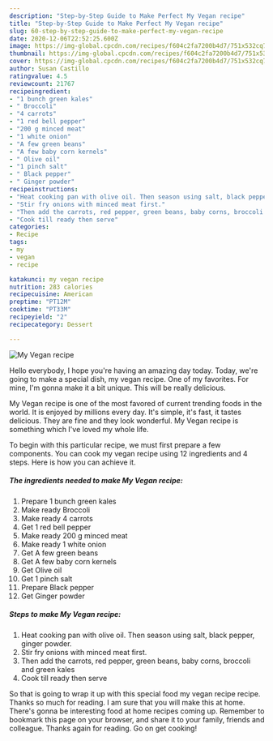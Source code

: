 ```yaml
---
description: "Step-by-Step Guide to Make Perfect My Vegan recipe"
title: "Step-by-Step Guide to Make Perfect My Vegan recipe"
slug: 60-step-by-step-guide-to-make-perfect-my-vegan-recipe
date: 2020-12-06T22:52:25.600Z
image: https://img-global.cpcdn.com/recipes/f604c2fa7200b4d7/751x532cq70/my-vegan-recipe-recipe-main-photo.jpg
thumbnail: https://img-global.cpcdn.com/recipes/f604c2fa7200b4d7/751x532cq70/my-vegan-recipe-recipe-main-photo.jpg
cover: https://img-global.cpcdn.com/recipes/f604c2fa7200b4d7/751x532cq70/my-vegan-recipe-recipe-main-photo.jpg
author: Susan Castillo
ratingvalue: 4.5
reviewcount: 21767
recipeingredient:
- "1 bunch green kales"
- " Broccoli"
- "4 carrots"
- "1 red bell pepper"
- "200 g minced meat"
- "1 white onion"
- "A few green beans"
- "A few baby corn kernels"
- " Olive oil"
- "1 pinch salt"
- " Black pepper"
- " Ginger powder"
recipeinstructions:
- "Heat cooking pan with olive oil. Then season using salt, black pepper, ginger powder."
- "Stir fry onions with minced meat first."
- "Then add the carrots, red pepper, green beans, baby corns, broccoli and green kales"
- "Cook till ready then serve"
categories:
- Recipe
tags:
- my
- vegan
- recipe

katakunci: my vegan recipe 
nutrition: 283 calories
recipecuisine: American
preptime: "PT12M"
cooktime: "PT33M"
recipeyield: "2"
recipecategory: Dessert

---
```



![My Vegan recipe](https://img-global.cpcdn.com/recipes/f604c2fa7200b4d7/751x532cq70/my-vegan-recipe-recipe-main-photo.jpg)

Hello everybody, I hope you're having an amazing day today. Today, we're going to make a special dish, my vegan recipe. One of my favorites. For mine, I'm gonna make it a bit unique. This will be really delicious.



My Vegan recipe is one of the most favored of current trending foods in the world. It is enjoyed by millions every day. It's simple, it's fast, it tastes delicious. They are fine and they look wonderful. My Vegan recipe is something which I've loved my whole life.


To begin with this particular recipe, we must first prepare a few components. You can cook my vegan recipe using 12 ingredients and 4 steps. Here is how you can achieve it.

<!--inarticleads1-->

##### The ingredients needed to make My Vegan recipe:

1. Prepare 1 bunch green kales
1. Make ready  Broccoli
1. Make ready 4 carrots
1. Get 1 red bell pepper
1. Make ready 200 g minced meat
1. Make ready 1 white onion
1. Get A few green beans
1. Get A few baby corn kernels
1. Get  Olive oil
1. Get 1 pinch salt
1. Prepare  Black pepper
1. Get  Ginger powder




<!--inarticleads2-->

##### Steps to make My Vegan recipe:

1. Heat cooking pan with olive oil. Then season using salt, black pepper, ginger powder.
1. Stir fry onions with minced meat first.
1. Then add the carrots, red pepper, green beans, baby corns, broccoli and green kales
1. Cook till ready then serve




So that is going to wrap it up with this special food my vegan recipe recipe. Thanks so much for reading. I am sure that you will make this at home. There's gonna be interesting food at home recipes coming up. Remember to bookmark this page on your browser, and share it to your family, friends and colleague. Thanks again for reading. Go on get cooking!
